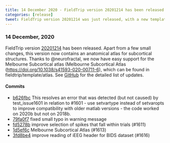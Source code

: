 ```yaml
---
title: 14 December 2020 - FieldTrip version 20201214 has been released
categories: [release]
tweet: FieldTrip version 20201214 was just released, with a new template atlas added (the Melbourne Subcortical atlas). See http://www.fieldtriptoolbox.org/#14-december-2020
---
```


### 14 December, 2020

FieldTrip version [20201214](http://github.com/fieldtrip/fieldtrip/releases/tag/20201214) has been released. Apart from a few small changes, this version now contains an anatomical atlas for subcortical structures. Thanks to @neurofractal, we now have easy support for the Melbourne Subcortical atlas (Melbourne Subcortical Atlas (https://doi.org/10.1038/s41593-020-00711-6), which can be found in fieldtrip/template/atlas. 
See [GitHub](https://github.com/fieldtrip/fieldtrip/compare/20201205...20201214) for the detailed list of updates.

#### Commits

- [b626fbc](http://github.com/fieldtrip/fieldtrip/commit/b626fbc) This resolves an error that was detected (but not caused) by test_issue1601 in relation to #1601 - use setvartype instead of setvaropts to improve compatibility with older matlab versions - the code worked on 2020b but not on 2018b.
- [79fa0f7](http://github.com/fieldtrip/fieldtrip/commit/79fa0f7) fixed small typo in warning message
- [fd5278b](http://github.com/fieldtrip/fieldtrip/commit/fd5278b) improve selection of spikes that fall within trials (#1611)
- [1d5ef6c](http://github.com/fieldtrip/fieldtrip/commit/1d5ef6c) Melbourne Subcortical Atlas (#1613)
- [3fd8be4](http://github.com/fieldtrip/fieldtrip/commit/3fd8be4) improve reading of iEEG header for BIDS dataset (#1616)
